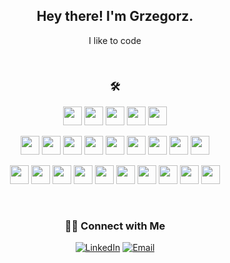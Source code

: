 <h2 align="center"> Hey there! I'm Grzegorz.</h2>
<p align="center">I like to code</p>

<br>

<h3 align="center">🛠 </h3>

<p align="center">
<img src="https://cdn.svgporn.com/logos/visual-studio-code.svg" style="height:30;">
<img src="https://cdn.svgporn.com/logos/microsoft-windows.svg" style="height:30px;">
<img src="https://cdn.svgporn.com/logos/apple.svg" style="height:30px;">
<img src="https://cdn.svgporn.com/logos/raspberry-pi.svg" style="height:30px;">
<img src="https://cdn.svgporn.com/logos/linux-tux.svg" style="height:30px;">
</p>

<p align="center">
<img src="https://cdn.svgporn.com/logos/redux.svg" style="height:30px;">
<img src="https://cdn.svgporn.com/logos/react.svg" style="height:30px;">
<img src="https://cdn.svgporn.com/logos/html-5.svg" style="height:30px;">
<img src="https://cdn.svgporn.com/logos/css-3.svg" style="height:30px;">
<img src="https://cdn.svgporn.com/logos/javascript.svg" style="height:30px;">
<img src="https://cdn.svgporn.com/logos/nodejs.svg" style="height:30px;">
<img src="https://cdn.svgporn.com/logos/mongodb.svg" style="height:30px;">
<img src="https://cdn.svgporn.com/logos/git-icon.svg" style="height:30px;">
<img src="https://cdn.svgporn.com/logos/markdown.svg" style="height:30px;">
</p>

<p align="center">
<img src="https://cdn.svgporn.com/logos/npm.svg"
style="height:30px;">
<img src="https://cdn.svgporn.com/logos/firebase.svg" style="height:30px;">
<img src="https://cdn.svgporn.com/logos/gatsby.svg" style="height:30px;">
<img src="https://cdn.svgporn.com/logos/datocms-icon.svg" style="height:30px;">
<img src="https://cdn.svgporn.com/logos/azure.svg" style="height:30px;">
<img src="https://cdn.svgporn.com/logos/eslint.svg" style="height:30px;">
<img src="https://cdn.svgporn.com/logos/es6.svg"
style="height:30px;">
<img src="https://cdn.svgporn.com/logos/sass.svg" style="height:30px;">
<img src="https://cdn.svgporn.com/logos/bem.svg"
style="height:30px;">
<img src="https://cdn.svgporn.com/logos/graphql.svg" style="height:30px;">
</p>

<br>

<h3 align="center"> 🤝🏻 Connect with Me </h3>

<p align="center">
<a href="https://www.linkedin.com/in/grzegorz-cymborski/"><img alt="LinkedIn" src="https://img.shields.io/badge/LinkedIn-Grzegorz%20Cymborski%20-blue?style=flat-square&logo=linkedin"></a>
<a href="mailto:cymborski@gmail.com"><img alt="Email" src="https://img.shields.io/badge/Email-cymborski@gmail.com-blue?style=flat-square&logo=gmail"></a>
</p>
